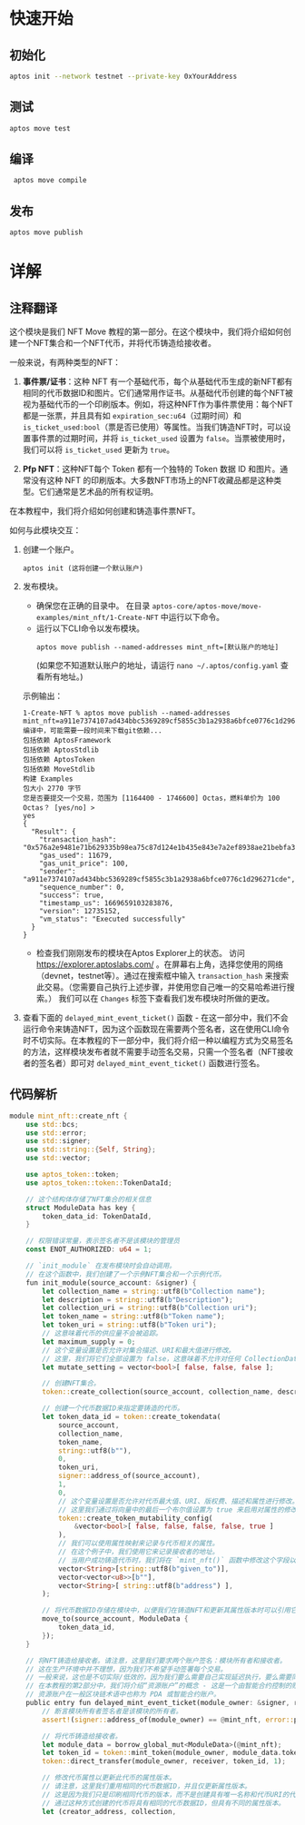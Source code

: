 # 快速开始

## 初始化

```bash
aptos init --network testnet --private-key 0xYourAddress
```

## 测试

```bash
aptos move test
```

## 编译

```bash
 aptos move compile
```

## 发布

```bash
aptos move publish
```

# 详解

## 注释翻译

这个模块是我们 NFT Move 教程的第一部分。在这个模块中，我们将介绍如何创建一个NFT集合和一个NFT代币，并将代币铸造给接收者。

一般来说，有两种类型的NFT：
1. **事件票/证书**：这种 NFT 有一个基础代币，每个从基础代币生成的新NFT都有相同的代币数据ID和图片。它们通常用作证书。从基础代币创建的每个NFT被视为基础代币的一个印刷版本。例如，将这种NFT作为事件票使用：每个NFT都是一张票，并且具有如 `expiration_sec:u64`（过期时间）和 `is_ticket_used:bool`（票是否已使用）等属性。当我们铸造NFT时，可以设置事件票的过期时间，并将 `is_ticket_used` 设置为 `false`。当票被使用时，我们可以将 `is_ticket_used` 更新为 `true`。

2. **Pfp NFT**：这种NFT每个 Token 都有一个独特的 Token 数据 ID 和图片。通常没有这种 NFT 的印刷版本。大多数NFT市场上的NFT收藏品都是这种类型。它们通常是艺术品的所有权证明。

在本教程中，我们将介绍如何创建和铸造事件票NFT。

如何与此模块交互：
1. 创建一个账户。
   ```
   aptos init (这将创建一个默认账户)
   ```

2. 发布模块。
    - 确保您在正确的目录中。
      在目录 `aptos-core/aptos-move/move-examples/mint_nft/1-Create-NFT` 中运行以下命令。
    - 运行以下CLI命令以发布模块。
      ```
      aptos move publish --named-addresses mint_nft=[默认账户的地址]
      ```
      (如果您不知道默认账户的地址，请运行 `nano ~/.aptos/config.yaml` 查看所有地址。)

   示例输出：
   ```
   1-Create-NFT % aptos move publish --named-addresses mint_nft=a911e7374107ad434bbc5369289cf5855c3b1a2938a6bfce0776c1d296271cde
   编译中，可能需要一段时间来下载git依赖...
   包括依赖 AptosFramework
   包括依赖 AptosStdlib
   包括依赖 AptosToken
   包括依赖 MoveStdlib
   构建 Examples
   包大小 2770 字节
   您是否要提交一个交易，范围为 [1164400 - 1746600] Octas，燃料单价为 100 Octas？ [yes/no] >
   yes
   {
     "Result": {
       "transaction_hash": "0x576a2e9481e71b629335b98ea75c87d124e1b435e843e7a2ef8938ae21bebfa3",
       "gas_used": 11679,
       "gas_unit_price": 100,
       "sender": "a911e7374107ad434bbc5369289cf5855c3b1a2938a6bfce0776c1d296271cde",
       "sequence_number": 0,
       "success": true,
       "timestamp_us": 1669659103283876,
       "version": 12735152,
       "vm_status": "Executed successfully"
     }
   }
   ```
    - 检查我们刚刚发布的模块在Aptos Explorer上的状态。
      访问 https://explorer.aptoslabs.com/ 。在屏幕右上角，选择您使用的网络（devnet，testnet等）。通过在搜索框中输入 `transaction_hash` 来搜索此交易。（您需要自己执行上述步骤，并使用您自己唯一的交易哈希进行搜索。）
      我们可以在 `Changes` 标签下查看我们发布模块时所做的更改。

3. 查看下面的 `delayed_mint_event_ticket()` 函数 - 在这一部分中，我们不会运行命令来铸造NFT，因为这个函数现在需要两个签名者，这在使用CLI命令时不切实际。在本教程的下一部分中，我们将介绍一种以编程方式为交易签名的方法，这样模块发布者就不需要手动签名交易，只需一个签名者（NFT接收者的签名者）即可对 `delayed_mint_event_ticket()` 函数进行签名。

## 代码解析

```rust
module mint_nft::create_nft {
    use std::bcs;
    use std::error;
    use std::signer;
    use std::string::{Self, String};
    use std::vector;

    use aptos_token::token;
    use aptos_token::token::TokenDataId;

    // 这个结构体存储了NFT集合的相关信息
    struct ModuleData has key {
        token_data_id: TokenDataId,
    }

    // 权限错误常量，表示签名者不是该模块的管理员
    const ENOT_AUTHORIZED: u64 = 1;

    // `init_module` 在发布模块时会自动调用。
    // 在这个函数中，我们创建了一个示例NFT集合和一个示例代币。
    fun init_module(source_account: &signer) {
        let collection_name = string::utf8(b"Collection name");
        let description = string::utf8(b"Description");
        let collection_uri = string::utf8(b"Collection uri");
        let token_name = string::utf8(b"Token name");
        let token_uri = string::utf8(b"Token uri");
        // 这意味着代币的供应量不会被追踪。
        let maximum_supply = 0;
        // 这个变量设置是否允许对集合描述、URI和最大值进行修改。
        // 这里，我们将它们全部设置为 false，这意味着不允许对任何 CollectionData 字段进行修改。
        let mutate_setting = vector<bool>[ false, false, false ];

        // 创建NFT集合。
        token::create_collection(source_account, collection_name, description, collection_uri, maximum_supply, mutate_setting);

        // 创建一个代币数据ID来指定要铸造的代币。
        let token_data_id = token::create_tokendata(
            source_account,
            collection_name,
            token_name,
            string::utf8(b""),
            0,
            token_uri,
            signer::address_of(source_account),
            1,
            0,
            // 这个变量设置是否允许对代币最大值、URI、版权费、描述和属性进行修改。
            // 这里我们通过将向量中的最后一个布尔值设置为 true 来启用对属性的修改。
            token::create_token_mutability_config(
                &vector<bool>[ false, false, false, false, true ]
            ),
            // 我们可以使用属性映射来记录与代币相关的属性。
            // 在这个例子中，我们使用它来记录接收者的地址。
            // 当用户成功铸造代币时，我们将在 `mint_nft()` 函数中修改这个字段以记录用户的地址。
            vector<String>[string::utf8(b"given_to")],
            vector<vector<u8>>[b""],
            vector<String>[ string::utf8(b"address") ],
        );

        // 将代币数据ID存储在模块中，以便我们在铸造NFT和更新其属性版本时可以引用它。
        move_to(source_account, ModuleData {
            token_data_id,
        });
    }

    // 将NFT铸造给接收者。请注意，这里我们要求两个账户签名：模块所有者和接收者。
    // 这在生产环境中并不理想，因为我们不希望手动签署每个交易。
    // 一般来说，这也是不切实际/低效的，因为我们要么需要自己实现延迟执行，要么需要同时拥有两个签名。
    // 在本教程的第2部分中，我们将介绍“资源账户”的概念 - 这是一个由智能合约控制的账户，可以自动签署交易。
    // 资源账户在一般区块链术语中也称为 PDA 或智能合约账户。
    public entry fun delayed_mint_event_ticket(module_owner: &signer, receiver: &signer) acquires ModuleData {
        // 断言模块所有者签名者是该模块的所有者。
        assert!(signer::address_of(module_owner) == @mint_nft, error::permission_denied(ENOT_AUTHORIZED));

        // 将代币铸造给接收者。
        let module_data = borrow_global_mut<ModuleData>(@mint_nft);
        let token_id = token::mint_token(module_owner, module_data.token_data_id, 1);
        token::direct_transfer(module_owner, receiver, token_id, 1);

        // 修改代币属性以更新此代币的属性版本。
        // 请注意，这里我们重用相同的代币数据ID，并且仅更新属性版本。
        // 这是因为我们只是印刷相同代币的版本，而不是创建具有唯一名称和代币URI的代币。
        // 通过这种方式创建的代币将具有相同的代币数据ID，但具有不同的属性版本。
        let (creator_address, collection,